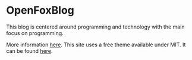 # OpenFoxBlog

This blog is centered around programming and technology with the main focus on programming.

More information [here](https://mcwertgaming.github.io/about).
This site uses a free theme available under MIT. It can be found [here](https://github.com/panr/hugo-theme-terminal).
